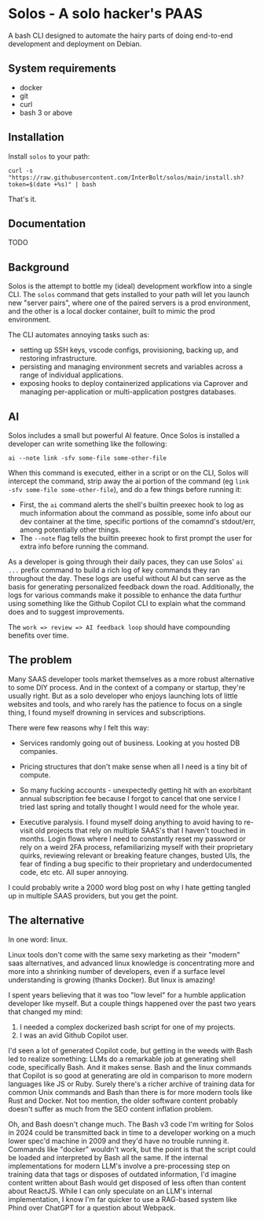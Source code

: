 # Solos - A solo hacker's PAAS

A bash CLI designed to automate the hairy parts of doing end-to-end development and deployment on Debian.

## System requirements

* docker
* git
* curl
* bash 3 or above

## Installation

Install `solos` to your path:

```shell
curl -s "https://raw.githubusercontent.com/InterBolt/solos/main/install.sh?token=$(date +%s)" | bash
```

That's it.

## Documentation

TODO

## Background

Solos is the attempt to bottle my (ideal) development workflow into a single CLI. The `solos` command that gets installed to your path will let you launch new "server pairs", where one of the paired servers is a prod environment, and the other is a local docker container, built to mimic the prod environment.

The CLI automates annoying tasks such as:

* setting up SSH keys, vscode configs, provisioning, backing up, and restoring infrastructure.
* persisting and managing environment secrets and variables across a range of individual applications.
* exposing hooks to deploy containerized applications via Caprover and managing per-application or multi-application postgres databases.

## AI

Solos includes a small but powerful AI feature. Once Solos is installed a developer can write something like the following:

```shell
ai --note link -sfv some-file some-other-file
```

When this command is executed, either in a script or on the CLI, Solos will intercept the command, strip away the ai portion of the command (eg `link -sfv some-file some-other-file`), and do a few things before running it:

* First, the `ai` command alerts the shell's builtin preexec hook to log as much information about the command as possible, some info about our dev container at the time, specific portions of the comamnd's stdout/err, among potentially other things.
* The `--note` flag tells the builtin preexec hook to first prompt the user for extra info before running the command. 

As a developer is going through their daily paces, they can use Solos' `ai ...` prefix command to build a rich log of key commands they ran throughout the day. These logs are useful without AI but can serve as the basis for generating personalized feedback down the road. Additionally, the logs for various commands make it possible to enhance the data furthur using something like the Github Copilot CLI to explain what the command does and to suggest improvements.

The `work => review => AI feedback loop` should have compounding benefits over time.

## The problem

Many SAAS developer tools market themselves as a more robust alternative to some DIY process. And in the context of a company or startup, they're usually right. But as a solo developer who enjoys launching lots of little websites and tools, and who rarely has the patience to focus on a single thing, I found myself drowning in services and subscriptions.

There were few reasons why I felt this way:

* Services randomly going out of business. Looking at you hosted DB companies.

* Pricing structures that don't make sense when all I need is a tiny bit of compute.

* So many fucking accounts - unexpectedly getting hit with an exorbitant annual subscription fee because I forgot to cancel that one service I tried last spring and totally thought I would need for the whole year.

* Executive paralysis. I found myself doing anything to avoid having to re-visit old projects that rely on multiple SAAS's that I haven't touched in months. Login flows where I need to constantly reset my password or rely on a weird 2FA process, refamiliarizing myself with their proprietary quirks, reviewing relevant or breaking feature changes, busted UIs, the fear of finding a bug specific to their proprietary and underdocumented code, etc etc. All super annoying.

I could probably write a 2000 word blog post on why I hate getting tangled up in multiple SAAS providers, but you get the point.

## The alternative

In one word: linux.

Linux tools don't come with the same sexy marketing as their "modern" saas alternatives, and advanced linux knowledge is concentrating more and more into a shrinking number of developers, even if a surface level understanding is growing (thanks Docker). But linux is amazing! 

I spent years believing that it was too "low level" for a humble application developer like myself. But a couple things happened over the past two years that changed my mind:

1) I needed a complex dockerized bash script for one of my projects.
2) I was an avid Github Copilot user.

I'd seen a lot of generated Copilot code, but getting in the weeds with Bash led to realize something: LLMs do a remarkable job at generating shell code, specifically Bash. And it makes sense. Bash and the linux commands that Copilot is so good at generating are old in comparison to more modern languages like JS or Ruby. Surely there's a richer archive of training data for common Unix commands and Bash than there is for more modern tools like Rust and Docker. Not too mention, the older software content probably doesn't suffer as much from the SEO content inflation problem.

Oh, and Bash doesn't change much. The Bash v3 code I'm writing for Solos in 2024 could be transmitted back in time to a developer working on a much lower spec'd machine in 2009 and they'd have no trouble running it. Commands like "docker" wouldn't work, but the point is that the script could be loaded and interpreted by Bash all the same. If the internal implementations for modern LLM's involve a pre-processing step on training data that tags or disposes of outdated information, I'd imagine content written about Bash would get disposed of less often than content about ReactJS. While I can only speculate on an LLM's internal implementation, I know I'm far quicker to use a RAG-based system like Phind over ChatGPT for a question about Webpack.